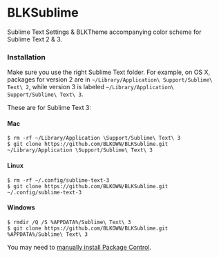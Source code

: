 # BLKSublime

Sublime Text Settings & BLKTheme accompanying color scheme for Sublime Text 2 & 3.

### Installation
Make sure you use the right Sublime Text folder. For example, on OS X, packages for version 2 are in `~/Library/Application\ Support/Sublime\ Text\ 2`, while version 3 is labeled `~/Library/Application\ Support/Sublime\ Text\ 3`.

These are for Sublime Text 3:

#### Mac

    $ rm -rf ~/Library/Application \Support/Sublime\ Text\ 3
    $ git clone https://github.com/BLKOWN/BLKSublime.git ~/Library/Application \Support/Sublime\ Text\ 3

#### Linux

    $ rm -rf ~/.config/sublime-text-3
    $ git clone https://github.com/BLKOWN/BLKSublime.git ~/.config/sublime-text-3

#### Windows

    $ rmdir /Q /S %APPDATA%/Sublime\ Text\ 3
    $ git clone https://github.com/BLKOWN/BLKSublime.git %APPDATA%/Sublime\ Text\ 3

You may need to [manually install Package Control](https://sublime.wbond.net/installation).
